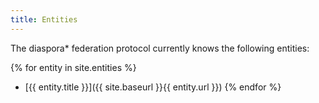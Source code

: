 ```yaml
---
title: Entities
---
```


The diaspora\* federation protocol currently knows the following entities:

{% for entity in site.entities %}
  * [{{ entity.title }}]({{ site.baseurl }}{{ entity.url }})
{% endfor %}

